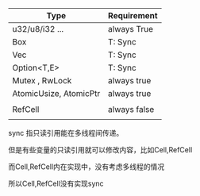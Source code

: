 | Type                   | Requirement  |
| ---------------------- | ------------ |
| u32/u8/i32 ...         | always True  |
| Box<T>                 | T: Sync      |
| Vec<T>                 | T: Sync      |
| Option<T,E>            | T: Sync      |
| Mutex<T> , RwLock<T>   | always true  |
| AtomicUsize, AtomicPtr | always true  |
|                        |              |
| RefCell<T>             | always false |
|                        |              |

 sync 指只读引用能在多线程间传递。

但是有些变量的只读引用就可以修改内容，比如Cell,RefCell

而Cell,RefCell内在实现中，没有考虑多线程的情况

所以Cell,RefCell没有实现sync